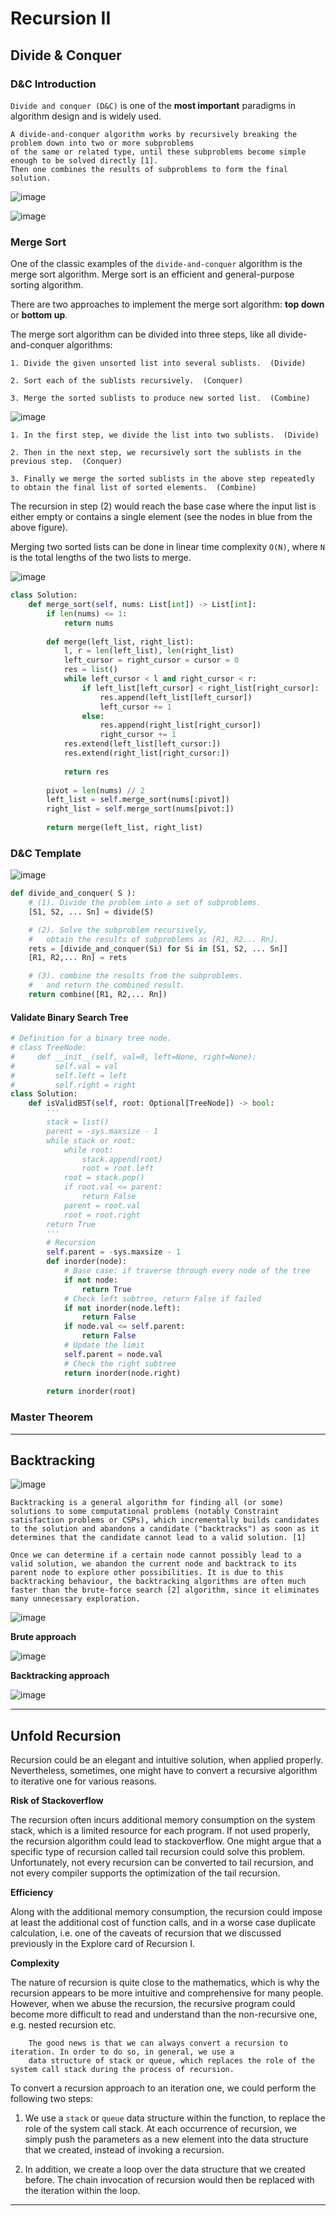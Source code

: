 # Recursion II

## Divide & Conquer

### D&C Introduction

```Divide and conquer (D&C)``` is one of the __most important__ paradigms in algorithm design and is widely used.

```
A divide-and-conquer algorithm works by recursively breaking the problem down into two or more subproblems 
of the same or related type, until these subproblems become simple enough to be solved directly [1]. 
Then one combines the results of subproblems to form the final solution.
```

![image](https://user-images.githubusercontent.com/35042430/217094538-285424fd-4181-44d3-bec4-77ed38da5033.png)

![image](https://assets.leetcode.com/uploads/2019/04/24/d_c.png)

### Merge Sort

One of the classic examples of the ```divide-and-conquer``` algorithm is the merge sort algorithm. Merge sort is an efficient and general-purpose sorting algorithm. 

There are two approaches to implement the merge sort algorithm: __top down__ or __bottom up__.

The merge sort algorithm can be divided into three steps, like all divide-and-conquer algorithms:

    1. Divide the given unsorted list into several sublists.  (Divide)

    2. Sort each of the sublists recursively.  (Conquer)

    3. Merge the sorted sublists to produce new sorted list.  (Combine)
    
![image](https://assets.leetcode.com/uploads/2019/04/15/topdown_mergesort.png)

    1. In the first step, we divide the list into two sublists.  (Divide)

    2. Then in the next step, we recursively sort the sublists in the previous step.  (Conquer)

    3. Finally we merge the sorted sublists in the above step repeatedly to obtain the final list of sorted elements.  (Combine)
    
The recursion in step (2) would reach the base case where the input list is either empty or contains a single element (see the nodes in blue from the above figure).

Merging two sorted lists can be done in linear time complexity ```O(N)```, where ```N``` is the total lengths of the two lists to merge.

![image](https://assets.leetcode.com/uploads/2019/04/06/merge_sort_merge.gif)

```Python
class Solution:
    def merge_sort(self, nums: List[int]) -> List[int]:
        if len(nums) <= 1:
            return nums
        
        def merge(left_list, right_list):
            l, r = len(left_list), len(right_list)
            left_cursor = right_cursor = cursor = 0
            res = list()
            while left_cursor < l and right_cursor < r:
                if left_list[left_cursor] < right_list[right_cursor]:
                    res.append(left_list[left_cursor])
                    left_cursor += 1
                else:
                    res.append(right_list[right_cursor])
                    right_cursor += 1
            res.extend(left_list[left_cursor:])
            res.extend(right_list[right_cursor:])
        
            return res
        
        pivot = len(nums) // 2
        left_list = self.merge_sort(nums[:pivot])
        right_list = self.merge_sort(nums[pivot:])
        
        return merge(left_list, right_list)
```

### D&C Template

![image](https://user-images.githubusercontent.com/35042430/217106087-919d268c-9707-4088-a95c-0b5d18cad5ca.png)

```Python
def divide_and_conquer( S ):
    # (1). Divide the problem into a set of subproblems.
    [S1, S2, ... Sn] = divide(S)

    # (2). Solve the subproblem recursively,
    #   obtain the results of subproblems as [R1, R2... Rn].
    rets = [divide_and_conquer(Si) for Si in [S1, S2, ... Sn]]
    [R1, R2,... Rn] = rets

    # (3). combine the results from the subproblems.
    #   and return the combined result.
    return combine([R1, R2,... Rn])
```

#### Validate Binary Search Tree

```Python
# Definition for a binary tree node.
# class TreeNode:
#     def __init__(self, val=0, left=None, right=None):
#         self.val = val
#         self.left = left
#         self.right = right
class Solution:
    def isValidBST(self, root: Optional[TreeNode]) -> bool:
        '''
        stack = list()
        parent = -sys.maxsize - 1
        while stack or root:
            while root:
                stack.append(root)
                root = root.left
            root = stack.pop()
            if root.val <= parent:
                return False
            parent = root.val
            root = root.right
        return True
        '''
        # Recursion
        self.parent = -sys.maxsize - 1
        def inorder(node):
            # Base case: if traverse through every node of the tree
            if not node:
                return True
            # Check left subtree, return False if failed
            if not inorder(node.left):
                return False
            if node.val <= self.parent:
                return False
            # Update the limit
            self.parent = node.val
            # Check the right subtree
            return inorder(node.right)
        
        return inorder(root)
```

### Master Theorem

---

## Backtracking

![image](https://assets.leetcode.com/uploads/2019/04/15/backtracking.png)

```
Backtracking is a general algorithm for finding all (or some) solutions to some computational problems (notably Constraint satisfaction problems or CSPs), which incrementally builds candidates to the solution and abandons a candidate ("backtracks") as soon as it determines that the candidate cannot lead to a valid solution. [1]

Once we can determine if a certain node cannot possibly lead to a valid solution, we abandon the current node and backtrack to its parent node to explore other possibilities. It is due to this backtracking behaviour, the backtracking algorithms are often much faster than the brute-force search [2] algorithm, since it eliminates many unnecessary exploration. 
```

![image](https://assets.leetcode.com/uploads/2019/05/30/backtracking1.jpeg)

__Brute approach__

![image](https://assets.leetcode.com/uploads/2019/05/30/backtracking2.jpeg)

__Backtracking approach__

![image](https://assets.leetcode.com/uploads/2019/05/30/backtracking3.jpeg)

---

## Unfold Recursion

Recursion could be an elegant and intuitive solution, when applied properly. Nevertheless, sometimes, one might have to convert a recursive algorithm to iterative one for various reasons.

__Risk of Stackoverflow__

The recursion often incurs additional memory consumption on the system stack, which is a limited resource for each program. If not used properly, the recursion algorithm could lead to stackoverflow. One might argue that a specific type of recursion called tail recursion could solve this problem. Unfortunately, not every recursion can be converted to tail recursion, and not every compiler supports the optimization of the tail recursion.

__Efficiency__

Along with the additional memory consumption, the recursion could impose at least the additional cost of function calls, and in a worse case duplicate calculation, i.e. one of the caveats of recursion that we discussed previously in the Explore card of Recursion I.  

__Complexity__

The nature of recursion is quite close to the mathematics, which is why the recursion appears to be more intuitive and comprehensive for many people. However, when we abuse the recursion, the recursive program could become more difficult to read and understand than the non-recursive one, e.g. nested recursion etc.

        The good news is that we can always convert a recursion to iteration. In order to do so, in general, we use a 
        data structure of stack or queue, which replaces the role of the system call stack during the process of recursion. 

To convert a recursion approach to an iteration one, we could perform the following two steps:

1. We use a ```stack``` or ```queue``` data structure within the function, to replace the role of the system call stack. At each occurrence of recursion, we simply push the parameters as a new element into the data structure that we created, instead of invoking a recursion.

2. In addition, we create a loop over the data structure that we created before. The chain invocation of recursion would then be replaced with the iteration within the loop.

---
